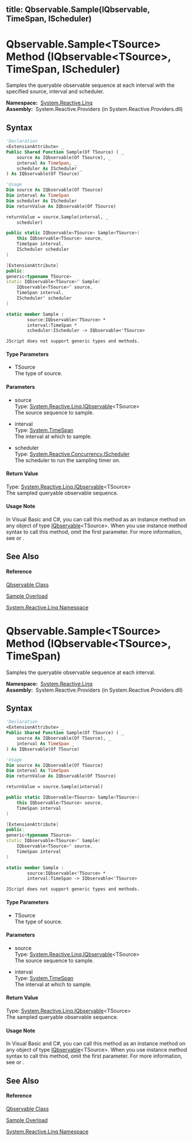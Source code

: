 title: Qbservable.Sample<TSource>(IQbservable<TSource>, TimeSpan, IScheduler)
---
# Qbservable.Sample\<TSource\> Method (IQbservable\<TSource\>, TimeSpan, IScheduler)

Samples the queryable observable sequence at each interval with the specified source, interval and scheduler.

**Namespace:**  [System.Reactive.Linq](System.Reactive.Linq/System.Reactive.Linq)  
**Assembly:**  System.Reactive.Providers (in System.Reactive.Providers.dll)

## Syntax

```vb
'Declaration
<ExtensionAttribute> _
Public Shared Function Sample(Of TSource) ( _
    source As IQbservable(Of TSource), _
    interval As TimeSpan, _
    scheduler As IScheduler _
) As IQbservable(Of TSource)
```

```vb
'Usage
Dim source As IQbservable(Of TSource)
Dim interval As TimeSpan
Dim scheduler As IScheduler
Dim returnValue As IQbservable(Of TSource)

returnValue = source.Sample(interval, _
    scheduler)
```

```csharp
public static IQbservable<TSource> Sample<TSource>(
    this IQbservable<TSource> source,
    TimeSpan interval,
    IScheduler scheduler
)
```

```c++
[ExtensionAttribute]
public:
generic<typename TSource>
static IQbservable<TSource>^ Sample(
    IQbservable<TSource>^ source, 
    TimeSpan interval, 
    IScheduler^ scheduler
)
```

```fsharp
static member Sample : 
        source:IQbservable<'TSource> * 
        interval:TimeSpan * 
        scheduler:IScheduler -> IQbservable<'TSource> 
```

```jscript
JScript does not support generic types and methods.
```

#### Type Parameters

- TSource  
  The type of source.

#### Parameters

- source  
  Type: [System.Reactive.Linq.IQbservable](IQbservable/IQbservable(TSource))\<TSource\>  
  The source sequence to sample.

- interval  
  Type: [System.TimeSpan](https://msdn.microsoft.com/en-us/library/269ew577)  
  The interval at which to sample.

- scheduler  
  Type: [System.Reactive.Concurrency.IScheduler](IScheduler/IScheduler)  
  The scheduler to run the sampling timer on.

#### Return Value

Type: [System.Reactive.Linq.IQbservable](IQbservable/IQbservable(TSource))\<TSource\>  
The sampled queryable observable sequence.

#### Usage Note

In Visual Basic and C\#, you can call this method as an instance method on any object of type [IQbservable](IQbservable/IQbservable(TSource))\<TSource\>. When you use instance method syntax to call this method, omit the first parameter. For more information, see [](https://msdn.microsoft.com/en-us/library/Bb384936) or [](https://msdn.microsoft.com/en-us/library/Bb383977).

## See Also

#### Reference

[Qbservable Class](Qbservable/Qbservable)

[Sample Overload](Sample/Qbservable.Sample)

[System.Reactive.Linq Namespace](System.Reactive.Linq/System.Reactive.Linq)

# Qbservable.Sample\<TSource\> Method (IQbservable\<TSource\>, TimeSpan)

Samples the queryable observable sequence at each interval.

**Namespace:**  [System.Reactive.Linq](System.Reactive.Linq/System.Reactive.Linq)  
**Assembly:**  System.Reactive.Providers (in System.Reactive.Providers.dll)

## Syntax

```vb
'Declaration
<ExtensionAttribute> _
Public Shared Function Sample(Of TSource) ( _
    source As IQbservable(Of TSource), _
    interval As TimeSpan _
) As IQbservable(Of TSource)
```

```vb
'Usage
Dim source As IQbservable(Of TSource)
Dim interval As TimeSpan
Dim returnValue As IQbservable(Of TSource)

returnValue = source.Sample(interval)
```

```csharp
public static IQbservable<TSource> Sample<TSource>(
    this IQbservable<TSource> source,
    TimeSpan interval
)
```

```c++
[ExtensionAttribute]
public:
generic<typename TSource>
static IQbservable<TSource>^ Sample(
    IQbservable<TSource>^ source, 
    TimeSpan interval
)
```

```fsharp
static member Sample : 
        source:IQbservable<'TSource> * 
        interval:TimeSpan -> IQbservable<'TSource> 
```

```jscript
JScript does not support generic types and methods.
```

#### Type Parameters

- TSource  
  The type of source.

#### Parameters

- source  
  Type: [System.Reactive.Linq.IQbservable](IQbservable/IQbservable(TSource))\<TSource\>  
  The source sequence to sample.

- interval  
  Type: [System.TimeSpan](https://msdn.microsoft.com/en-us/library/269ew577)  
  The interval at which to sample.

#### Return Value

Type: [System.Reactive.Linq.IQbservable](IQbservable/IQbservable(TSource))\<TSource\>  
The sampled queryable observable sequence.

#### Usage Note

In Visual Basic and C\#, you can call this method as an instance method on any object of type [IQbservable](IQbservable/IQbservable(TSource))\<TSource\>. When you use instance method syntax to call this method, omit the first parameter. For more information, see [](https://msdn.microsoft.com/en-us/library/Bb384936) or [](https://msdn.microsoft.com/en-us/library/Bb383977).

## See Also

#### Reference

[Qbservable Class](Qbservable/Qbservable)

[Sample Overload](Sample/Qbservable.Sample)

[System.Reactive.Linq Namespace](System.Reactive.Linq/System.Reactive.Linq)
